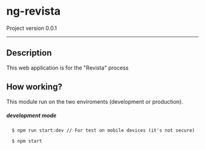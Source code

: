 # ng-revista
Project version 0.0.1

--- 

## Description 
This web application is for the "Revista" process

## How working? 
This module run on the two enviroments (development or production). 

##### development mode 
~~~
  $ npm run start:dev // For test on mobile devices (it's not secure)
  
  $ npm start 
~~~
